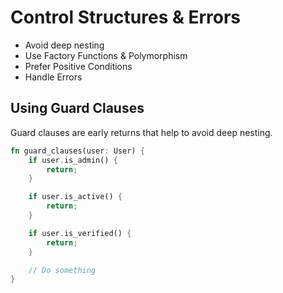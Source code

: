 # Control Structures & Errors

- Avoid deep nesting
- Use Factory Functions & Polymorphism
- Prefer Positive Conditions
- Handle Errors

## Using Guard Clauses

Guard clauses are early returns that help to avoid deep nesting.

```rust
fn guard_clauses(user: User) {
    if user.is_admin() {
        return;
    }

    if user.is_active() {
        return;
    }

    if user.is_verified() {
        return;
    }

    // Do something
}
```
